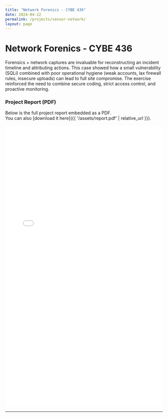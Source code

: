 ```yaml
---
title: "Network Forenics - CYBE 436"
date: 2024-04-22
permalink: /projects/sensor-network/
layout: page
---
```


# Network Forenics - CYBE 436

Forensics + network captures are invaluable for reconstructing an incident timeline and attributing actions. This case showed how a small vulnerability (SQLi) combined with poor operational hygiene (weak accounts, lax firewall rules, insecure uploads) can lead to full site compromise. The exercise reinforced the need to combine secure coding, strict access control, and proactive monitoring.

###  Project Report (PDF)

Below is the full project report embedded as a PDF.  
You can also [download it here]({{ '/assets/report.pdf' | relative_url }}).

<embed 
  src="{{ '/assets/report.pdf' | relative_url }}" 
  type="application/pdf" 
  width="100%" 
  height="900px" />

---

